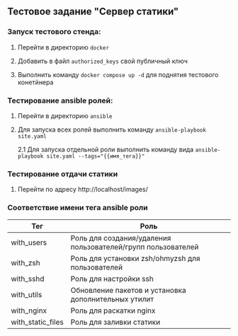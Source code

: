 ## Тестовое задание "Сервер статики"

### Запуск тестового стенда:

1) Перейти в директорию `docker`

2) Добавить в файл `authorized_keys` свой публичный ключ

3) Выполнить команду `docker compose up -d` для поднятия тестового конетйнера

### Тестирование ansible ролей:

1) Перейти в директорию `ansible`

2) Для запуска всех ролей выполнить команду `ansible-playbook site.yaml`

    2.1 Для запуска отдельной роли выполнить команду вида `ansible-playbook site.yaml --tags="{{имя_тега}}"`

### Тестирование отдачи статики

1) Перейти по адресу http://localhost/images/

### Соответствие имени тега ansible роли
|Тег|Роль|
|---|---|
|with_users|Роль для создания/удаления пользователей/групп пользователей|
|with_zsh|Роль для установки zsh/ohmyzsh для пользователей|
|with_sshd|Роль для настройки ssh|
|with_utils|Обновление пакетов и установка дополнительных утилит|
|with_nginx|Роль для раскатки nginx|
|with_static_files|Роль для заливки статики|
